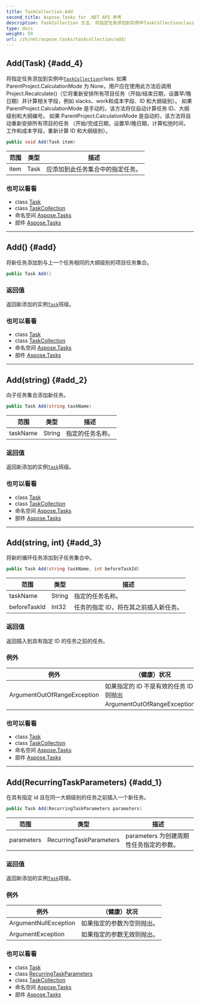 ```yaml
---
title: TaskCollection.Add
second_title: Aspose.Tasks for .NET API 参考
description: TaskCollection 方法. 将指定任务添加到实例中TaskCollectionclass. 如果 ParentProject.CalculationMode 为 None用户应在使用此方法后调用 Project.Recalculate它将重新安排所有项目任务开始/结束日期设置早/晚日期并计算相关字段例如 slackswork和成本字段ID 和大纲级别 如果 ParentProject.CalculationMode 是手动的该方法将仅自动计算任务 ID大纲级别和大纲编号 如果 ParentProject.CalculationMode 是自动的该方法将自动重新安排所有项目的任务 开始/完成日期设置早/晚日期计算松弛时间工作和成本字段重新计算 ID 和大纲级别
type: docs
weight: 50
url: /zh/net/aspose.tasks/taskcollection/add/
---
```

## Add(Task) {#add_4}

将指定任务添加到实例中[`TaskCollection`](../)class. 如果 ParentProject.CalculationMode 为 None，用户应在使用此方法后调用 Project.Recalculate()（它将重新安排所有项目任务（开始/结束日期，设置早/晚日期）并计算相关字段，例如 slacks、work和成本字段、ID 和大纲级别）。 如果 ParentProject.CalculationMode 是手动的，该方法将仅自动计算任务 ID、大纲级别和大纲编号。 如果 ParentProject.CalculationMode 是自动的，该方法将自动重新安排所有项目的任务 （开始/完成日期，设置早/晚日期，计算松弛时间，工作和成本字段，重新计算 ID 和大纲级别）。

```csharp
public void Add(Task item)
```

| 范围 | 类型 | 描述 |
| --- | --- | --- |
| item | Task | 应添加到此任务集合中的指定任务。 |

### 也可以看看

* class [Task](../../task/)
* class [TaskCollection](../)
* 命名空间 [Aspose.Tasks](../../taskcollection/)
* 部件 [Aspose.Tasks](../../../)

---

## Add() {#add}

将新任务添加到与上一个任务相同的大纲级别的项目任务集合。

```csharp
public Task Add()
```

### 返回值

返回新添加的实例[`Task`](../../task/)班级。

### 也可以看看

* class [Task](../../task/)
* class [TaskCollection](../)
* 命名空间 [Aspose.Tasks](../../taskcollection/)
* 部件 [Aspose.Tasks](../../../)

---

## Add(string) {#add_2}

向子任务集合添加新任务。

```csharp
public Task Add(string taskName)
```

| 范围 | 类型 | 描述 |
| --- | --- | --- |
| taskName | String | 指定的任务名称。 |

### 返回值

返回新添加的实例[`Task`](../../task/)班级。

### 也可以看看

* class [Task](../../task/)
* class [TaskCollection](../)
* 命名空间 [Aspose.Tasks](../../taskcollection/)
* 部件 [Aspose.Tasks](../../../)

---

## Add(string, int) {#add_3}

将新的循环任务添加到子任务集合中。

```csharp
public Task Add(string taskName, int beforeTaskId)
```

| 范围 | 类型 | 描述 |
| --- | --- | --- |
| taskName | String | 指定的任务名称。 |
| beforeTaskId | Int32 | 任务的指定 ID，将在其之前插入新任务。 |

### 返回值

返回插入到具有指定 ID 的任务之前的任务。

### 例外

| 例外 | （健康）状况 |
| --- | --- |
| ArgumentOutOfRangeException | 如果指定的 ID 不是有效的任务 ID，则抛出 ArgumentOutOfRangeException。 |

### 也可以看看

* class [Task](../../task/)
* class [TaskCollection](../)
* 命名空间 [Aspose.Tasks](../../taskcollection/)
* 部件 [Aspose.Tasks](../../../)

---

## Add(RecurringTaskParameters) {#add_1}

在具有指定 id 且在同一大纲级别的任务之前插入一个新任务。

```csharp
public Task Add(RecurringTaskParameters parameters)
```

| 范围 | 类型 | 描述 |
| --- | --- | --- |
| parameters | RecurringTaskParameters | parameters 为创建周期性任务指定的参数。 |

### 返回值

返回新添加的实例[`Task`](../../task/)班级。

### 例外

| 例外 | （健康）状况 |
| --- | --- |
| ArgumentNullException | 如果指定的参数为空则抛出。 |
| ArgumentException | 如果指定的参数无效则抛出。 |

### 也可以看看

* class [Task](../../task/)
* class [RecurringTaskParameters](../../recurringtaskparameters/)
* class [TaskCollection](../)
* 命名空间 [Aspose.Tasks](../../taskcollection/)
* 部件 [Aspose.Tasks](../../../)


